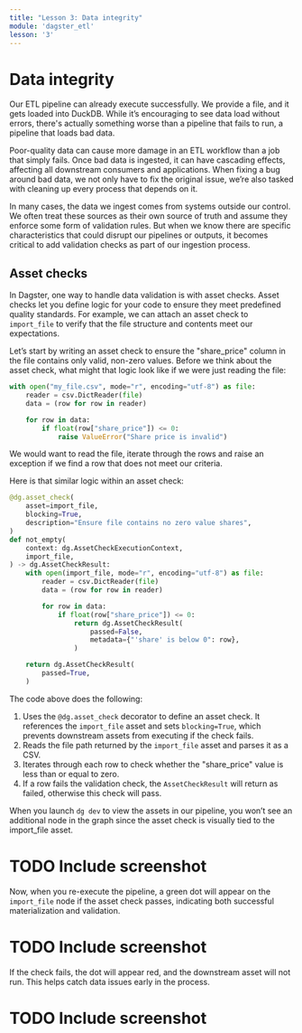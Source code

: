 ```yaml
---
title: "Lesson 3: Data integrity"
module: 'dagster_etl'
lesson: '3'
---
```


# Data integrity

Our ETL pipeline can already execute successfully. We provide a file, and it gets loaded into DuckDB. While it’s encouraging to see data load without errors, there's actually something worse than a pipeline that fails to run, a pipeline that loads bad data.

Poor-quality data can cause more damage in an ETL workflow than a job that simply fails. Once bad data is ingested, it can have cascading effects, affecting all downstream consumers and applications. When fixing a bug around bad data, we not only have to fix the original issue, we’re also tasked with cleaning up every process that depends on it.

In many cases, the data we ingest comes from systems outside our control. We often treat these sources as their own source of truth and assume they enforce some form of validation rules. But when we know there are specific characteristics that could disrupt our pipelines or outputs, it becomes critical to add validation checks as part of our ingestion process.

## Asset checks

In Dagster, one way to handle data validation is with asset checks. Asset checks let you define logic for your code to ensure they meet predefined quality standards. For example, we can attach an asset check to `import_file` to verify that the file structure and contents meet our expectations.

Let’s start by writing an asset check to ensure the "share_price" column in the file contains only valid, non-zero values. Before we think about the asset check, what might that logic look like if we were just reading the file:

```python {% obfuscated="true" %}
with open("my_file.csv", mode="r", encoding="utf-8") as file:
    reader = csv.DictReader(file)
    data = (row for row in reader)

    for row in data:
        if float(row["share_price"]) <= 0:
            raise ValueError("Share price is invalid")
```

We would want to read the file, iterate through the rows and raise an exception if we find a row that does not meet our criteria.

Here is that similar logic within an asset check:

```python {% obfuscated="true" %}
@dg.asset_check(
    asset=import_file,
    blocking=True,
    description="Ensure file contains no zero value shares",
)
def not_empty(
    context: dg.AssetCheckExecutionContext,
    import_file,
) -> dg.AssetCheckResult:
    with open(import_file, mode="r", encoding="utf-8") as file:
        reader = csv.DictReader(file)
        data = (row for row in reader)

        for row in data:
            if float(row["share_price"]) <= 0:
                return dg.AssetCheckResult(
                    passed=False,
                    metadata={"'share' is below 0": row},
                )

    return dg.AssetCheckResult(
        passed=True,
    )
```

The code above does the following:

1. Uses the `@dg.asset_check` decorator to define an asset check. It references the `import_file` asset and sets `blocking=True`, which prevents downstream assets from executing if the check fails.
2. Reads the file path returned by the `import_file` asset and parses it as a CSV.
3. Iterates through each row to check whether the "share_price" value is less than or equal to zero.
4. If a row fails the validation check, the `AssetCheckResult` will return as failed, otherwise this check will pass.

When you launch `dg dev` to view the assets in our pipeline, you won’t see an additional node in the graph since the asset check is visually tied to the import_file asset.

# TODO Include screenshot

Now, when you re-execute the pipeline, a green dot will appear on the `import_file` node if the asset check passes, indicating both successful materialization and validation.

# TODO Include screenshot

If the check fails, the dot will appear red, and the downstream asset will not run. This helps catch data issues early in the process.

# TODO Include screenshot
